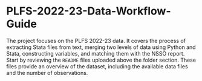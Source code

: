 # PLFS-2022-23-Data-Workflow-Guide
The project focuses on the PLFS 2022-23 data. It covers the process of extracting Stata files from text, merging two levels of data using Python and Stata, constructing variables, and matching them with the NSSO report. 
Start by reviewing the `README` files uploaded above the folder section. These files provide an overview of the dataset, including the available data files and the number of observations.
